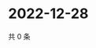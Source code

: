 # 2022-12-28

共 0 条

<!-- BEGIN WEIBO -->
<!-- 最后更新时间 Wed Dec 28 2022 13:12:39 GMT+0800 (China Standard Time) -->

<!-- END WEIBO -->
